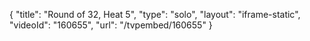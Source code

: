{
    "title": "Round of 32, Heat 5",
    "type": "solo",
    "layout": "iframe-static",
    "videoId": "160655",
    "url": "\/tvpembed\/160655"
}